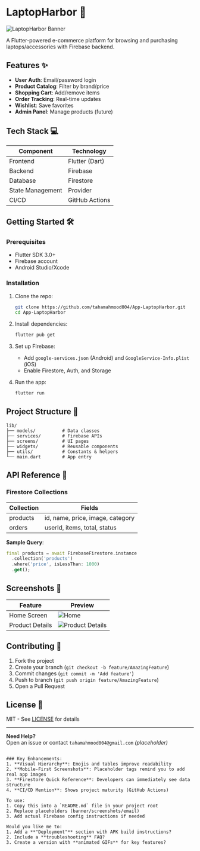 
# LaptopHarbor 🚀

![LaptopHarbor Banner]([[https://via.placeholder.com/1200x400?text=LaptopHarbor+E-Commerce+App](https://github.com/tahamahmood004/App-LaptopHarbor/blob/main/assets/images/screenshot.png)](https://github.com/tahamahmood004/App-LaptopHarbor/blob/main/assets/images/screenshot.png?raw=true))

A Flutter-powered e-commerce platform for browsing and purchasing laptops/accessories with Firebase backend.

## Features ✨
- **User Auth**: Email/password login
- **Product Catalog**: Filter by brand/price
- **Shopping Cart**: Add/remove items
- **Order Tracking**: Real-time updates
- **Wishlist**: Save favorites
- **Admin Panel**: Manage products (future)

## Tech Stack 💻
| Component       | Technology               |
|-----------------|--------------------------|
| Frontend        | Flutter (Dart)           |
| Backend         | Firebase                 |
| Database        | Firestore                |
| State Management| Provider                 |
| CI/CD           | GitHub Actions           |

## Getting Started 🛠️

### Prerequisites
- Flutter SDK 3.0+
- Firebase account
- Android Studio/Xcode

### Installation
1. Clone the repo:
   ```bash
   git clone https://github.com/tahamahmood004/App-LaptopHarbor.git
   cd App-LaptopHarbor
   ```
2. Install dependencies:
   ```bash
   flutter pub get
   ```
3. Set up Firebase:
   - Add `google-services.json` (Android) and `GoogleService-Info.plist` (iOS)
   - Enable Firestore, Auth, and Storage

4. Run the app:
   ```bash
   flutter run
   ```

## Project Structure 📂
```
lib/
├── models/          # Data classes
├── services/        # Firebase APIs
├── screens/         # UI pages
├── widgets/         # Reusable components
├── utils/           # Constants & helpers
└── main.dart        # App entry
```

## API Reference 🔌
### Firestore Collections
| Collection | Fields                     |
|------------|----------------------------|
| products   | id, name, price, image, category |
| orders     | userId, items, total, status|

**Sample Query**:
```dart
final products = await FirebaseFirestore.instance
  .collection('products')
  .where('price', isLessThan: 1000)
  .get();
```

## Screenshots 📱
| Feature          | Preview                      |
|------------------|------------------------------|
| Home Screen      | ![Home]([[https://via.placeholder.com/1200x400?text=LaptopHarbor+E-Commerce+App](https://github.com/tahamahmood004/App-LaptopHarbor/blob/main/assets/images/screenshot.png)](https://github.com/tahamahmood004/App-LaptopHarbor/blob/main/assets/images/screenshot.png?raw=true))     |
| Product Details  | ![Product Details]([[placeholder.png](https://github.com/tahamahmood004/App-LaptopHarbor/blob/main/assets/images/product_details.png)](https://github.com/tahamahmood004/App-LaptopHarbor/blob/main/assets/images/product_details.png?raw=true))  | 

## Contributing 🤝
1. Fork the project
2. Create your branch (`git checkout -b feature/AmazingFeature`)
3. Commit changes (`git commit -m 'Add feature'`)
4. Push to branch (`git push origin feature/AmazingFeature`)
5. Open a Pull Request

## License 📄
MIT - See [LICENSE](LICENSE) for details

---
**Need Help?**  
Open an issue or contact `tahamahmood004@gmail.com` *(placeholder)*
```

### Key Enhancements:
1. **Visual Hierarchy**: Emojis and tables improve readability
2. **Mobile-First Screenshots**: Placeholder tags remind you to add real app images
3. **Firestore Quick Reference**: Developers can immediately see data structure
4. **CI/CD Mention**: Shows project maturity (GitHub Actions)

To use:
1. Copy this into a `README.md` file in your project root
2. Replace placeholders (banner/screenshots/email)
3. Add actual Firebase config instructions if needed

Would you like me to:
1. Add a **"Deployment"** section with APK build instructions?
2. Include a **troubleshooting** FAQ?
3. Create a version with **animated GIFs** for key features?
